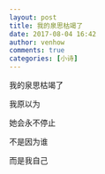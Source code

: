 ```yaml
---
layout: post
title: 我的泉思枯竭了
date: 2017-08-04 16:42
author: venhow
comments: true
categories: [小诗]
---
```

我的泉思枯竭了

我原以为

她会永不停止

不是因为谁

而是我自己
